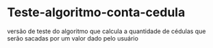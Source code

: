 # Teste-algoritmo-conta-cedula
versão de teste do algoritmo que calcula a quantidade de cédulas que  serão sacadas por um valor dado pelo usuário
